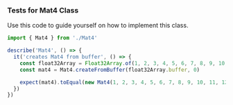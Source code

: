 <a name="Tests for `Mat4` Class"></a>

### Tests for Mat4 Class

Use this code to guide yourself on how to implement this class.
```javascript
import { Mat4 } from './Mat4'

describe('Mat4', () => {
  it('creates Mat4 from buffer', () => {
    const float32Array = Float32Array.of(1, 2, 3, 4, 5, 6, 7, 8, 9, 10, 11, 12, 13, 14, 15, 16)
    const mat4 = Mat4.createFromBuffer(float32Array.buffer, 0)

    expect(mat4).toEqual(new Mat4(1, 2, 3, 4, 5, 6, 7, 8, 9, 10, 11, 12, 13, 14, 15, 16))
  })
})

```